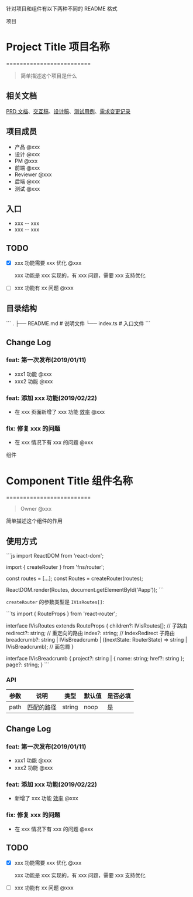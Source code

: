 针对项目和组件有以下两种不同的 README 格式

项目

# Project Title 项目名称

=========================

> 简单描述这个项目是什么

## 相关文档

[PRD 文档]()、[交互稿]()、[设计稿]()、[测试用例]()、[需求变更记录]()

## 项目成员

- 产品 @xxx
- 设计 @xxx
- PM @xxx
- 前端 @xxx
- Reviewer @xxx
- 后端 @xxx
- 测试 @xxx

## 入口

- xxx -- xxx
- xxx -- xxx

## TODO

- [x] xxx 功能需要 xxx 优化 @xxx

  xxx 功能是 xxx 实现的，有 xxx 问题，需要 xxx 支持优化

- [ ] xxx 功能有 xx 问题 @xxx

## 目录结构

\```
.
├── README.md # 说明文件
└── index.ts # 入口文件
\```

## Change Log

### feat: 第一次发布(2019/01/11)

- xxx1 功能 @xxx
- xxx2 功能 @xxx

### feat: 添加 xxx 功能(2019/02/22)

- 在 xxx 页面新增了 xxx 功能 [效率]() @xxx

### fix: 修复 xxx 的问题

- 在 xxx 情况下有 xxx 的问题 @xxx

组件

# Component Title 组件名称

=========================

> Owner @xxx

简单描述这个组件的作用

## 使用方式

\```js
import ReactDOM from 'react-dom';

import { createRouter } from 'fns/router';

const routes = [...];
const Routes = createRouter(routes);

ReactDOM.render(Routes, document.getElementById('#app'));
\```

`createRouter` 的参数类型是 `IVisRoutes[]`:

\```ts
import { RouteProps } from 'react-router';

interface IVisRoutes extends RouteProps {
children?: IVisRoutes[]; // 子路由
redirect?: string; // 重定向的路由
index?: string; // IndexRedirect 子路由
breadcrumb?: string | IVisBreadcrumb | ((nextState: RouterState) => string | IVisBreadcrumb); // 面包屑
}

interface IVisBreadcrumb {
project?: string | { name: string; href?: string };
page?: string;
}
\```

### API

| 参数 | 说明       | 类型   | 默认值 | 是否必填 |
| ---- | ---------- | ------ | ------ | -------- |
| path | 匹配的路径 | string | noop   | 是       |

## Change Log

### feat: 第一次发布(2019/01/11)

- xxx1 功能 @xxx
- xxx2 功能 @xxx

### feat: 添加 xxx 功能(2019/02/22)

- 新增了 xxx 功能 [效率]() @xxx

### fix: 修复 xxx 的问题

- 在 xxx 情况下有 xxx 的问题 @xxx

## TODO

- [x] xxx 功能需要 xxx 优化 @xxx

  xxx 功能是 xxx 实现的，有 xxx 问题，需要 xxx 支持优化

- [ ] xxx 功能有 xx 问题 @xxx
